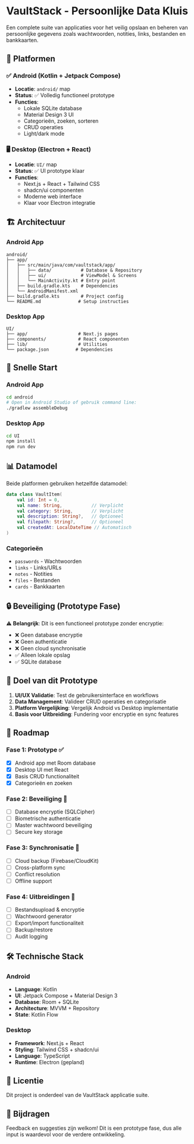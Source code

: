 # VaultStack - Persoonlijke Data Kluis

Een complete suite van applicaties voor het veilig opslaan en beheren van persoonlijke gegevens zoals wachtwoorden, notities, links, bestanden en bankkaarten.

## 📱 Platformen

### ✅ Android (Kotlin + Jetpack Compose)
- **Locatie**: `android/` map
- **Status**: ✅ Volledig functioneel prototype
- **Functies**: 
  - Lokale SQLite database
  - Material Design 3 UI
  - Categorieën, zoeken, sorteren
  - CRUD operaties
  - Light/dark mode

### 🖥️ Desktop (Electron + React)
- **Locatie**: `UI/` map  
- **Status**: ✅ UI prototype klaar
- **Functies**: 
  - Next.js + React + Tailwind CSS
  - shadcn/ui componenten
  - Moderne web interface
  - Klaar voor Electron integratie

## 🏗️ Architectuur

### Android App
```
android/
├── app/
│   ├── src/main/java/com/vaultstack/app/
│   │   ├── data/           # Database & Repository
│   │   ├── ui/             # ViewModel & Screens
│   │   └── MainActivity.kt # Entry point
│   ├── build.gradle.kts    # Dependencies
│   └── AndroidManifest.xml
├── build.gradle.kts        # Project config
└── README.md              # Setup instructies
```

### Desktop App
```
UI/
├── app/                   # Next.js pages
├── components/            # React componenten
├── lib/                   # Utilities
└── package.json          # Dependencies
```

## 🚀 Snelle Start

### Android App
```bash
cd android
# Open in Android Studio of gebruik command line:
./gradlew assembleDebug
```

### Desktop App
```bash
cd UI
npm install
npm run dev
```

## 📊 Datamodel

Beide platformen gebruiken hetzelfde datamodel:

```kotlin
data class VaultItem(
    val id: Int = 0,
    val name: String,           // Verplicht
    val category: String,       // Verplicht  
    val description: String?,   // Optioneel
    val filepath: String?,      // Optioneel
    val createdAt: LocalDateTime // Automatisch
)
```

### Categorieën
- `passwords` - Wachtwoorden
- `links` - Links/URLs  
- `notes` - Notities
- `files` - Bestanden
- `cards` - Bankkaarten

## 🔒 Beveiliging (Prototype Fase)

⚠️ **Belangrijk**: Dit is een functioneel prototype zonder encryptie:

- ❌ Geen database encryptie
- ❌ Geen authenticatie
- ❌ Geen cloud synchronisatie
- ✅ Alleen lokale opslag
- ✅ SQLite database

## 🎯 Doel van dit Prototype

1. **UI/UX Validatie**: Test de gebruikersinterface en workflows
2. **Data Management**: Valideer CRUD operaties en categorisatie
3. **Platform Vergelijking**: Vergelijk Android vs Desktop implementatie
4. **Basis voor Uitbreiding**: Fundering voor encryptie en sync features

## 🔮 Roadmap

### Fase 1: Prototype ✅
- [x] Android app met Room database
- [x] Desktop UI met React
- [x] Basis CRUD functionaliteit
- [x] Categorieën en zoeken

### Fase 2: Beveiliging 🚧
- [ ] Database encryptie (SQLCipher)
- [ ] Biometrische authenticatie
- [ ] Master wachtwoord beveiliging
- [ ] Secure key storage

### Fase 3: Synchronisatie 🚧
- [ ] Cloud backup (Firebase/CloudKit)
- [ ] Cross-platform sync
- [ ] Conflict resolution
- [ ] Offline support

### Fase 4: Uitbreidingen 🚧
- [ ] Bestandsupload & encryptie
- [ ] Wachtwoord generator
- [ ] Export/import functionaliteit
- [ ] Backup/restore
- [ ] Audit logging

## 🛠️ Technische Stack

### Android
- **Language**: Kotlin
- **UI**: Jetpack Compose + Material Design 3
- **Database**: Room + SQLite
- **Architecture**: MVVM + Repository
- **State**: Kotlin Flow

### Desktop
- **Framework**: Next.js + React
- **Styling**: Tailwind CSS + shadcn/ui
- **Language**: TypeScript
- **Runtime**: Electron (gepland)

## 📝 Licentie

Dit project is onderdeel van de VaultStack applicatie suite.

## 🤝 Bijdragen

Feedback en suggesties zijn welkom! Dit is een prototype fase, dus alle input is waardevol voor de verdere ontwikkeling. 